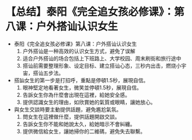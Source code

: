 # 【总结】泰阳《完全追女孩必修课》：第八课：户外搭讪认识女生

-   泰阳《完全追女孩必修课》第八课：户外搭讪认识女生
    1.  户外搭讪是一种高效的认识女生方式，避免了误解
    2.  适合户外搭讪的场合包括上下班路上、大学校园、周末刷街和旅行途中
    3.  搭讪前需要整理形象、设定目标、建立搭讪心态，三秒内出击，燃烧小宇宙，搭讪五步法。
-   搭訕女生的第一步是打招呼，重點是停頓1.5秒，展現自信。
    1.  眼神堅定地看著女生，微笑並停頓1.5秒，展現自信。
    2.  告訴女生你為什麼會出現在這裡，給她安全感。
    3.  提供認識女生的理由，如欣賞她的氣質或眼睛，讓她放心。
-   與女生交談時要主動提供話題，避免尷尬氣氛。
    1.  問女生在這裡做什麼，提供話題開啟交談。
    2.  告訴女生你不能和她說太久，給她暗示不會糾纏。
    3.  提供微信給女生，讓她掃你的二維碼，避免失去聯繫。